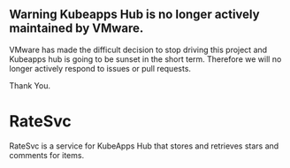 ## Warning Kubeapps Hub is no longer actively maintained by VMware.

VMware has made the difficult decision to stop driving this project and Kubeapps hub is going to be sunset in the short term. Therefore we will no longer actively respond to issues or pull requests.

Thank You.

# RateSvc

RateSvc is a service for KubeApps Hub that stores and retrieves stars and comments for items.
